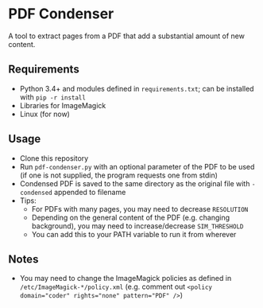 # PDF Condenser
A tool to extract pages from a PDF that add a substantial amount of new content. 

## Requirements
- Python 3.4+ and modules defined in `requirements.txt`; can be installed with `pip -r install`
- Libraries for ImageMagick
- Linux (for now)

## Usage
- Clone this repository
- Run `pdf-condenser.py` with an optional parameter of the PDF to be used (if one is not supplied, the program requests one from stdin)
- Condensed PDF is saved to the same directory as the original file with `-condensed` appended to filename
- Tips:
  - For PDFs with many pages, you may need to decrease `RESOLUTION`
  - Depending on the general content of the PDF (e.g. changing background), you may need to increase/decrease `SIM_THRESHOLD`
  - You can add this to your PATH variable to run it from wherever 

## Notes
- You may need to change the ImageMagick policies as defined in `/etc/ImageMagick-*/policy.xml` (e.g. comment out `<policy domain="coder" rights="none" pattern="PDF" />`)